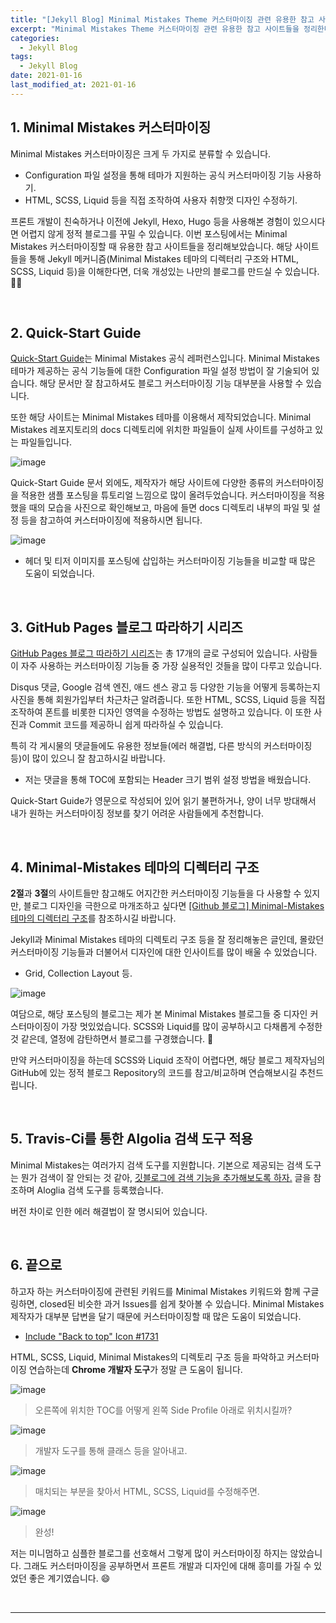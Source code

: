 ```yaml
---
title: "[Jekyll Blog] Minimal Mistakes Theme 커스터마이징 관련 유용한 참고 사이트 모음"
excerpt: "Minimal Mistakes Theme 커스터마이징 관련 유용한 참고 사이트들을 정리한다."
categories:
  - Jekyll Blog
tags:
  - Jekyll Blog
date: 2021-01-16
last_modified_at: 2021-01-16
---
```


## 1. Minimal Mistakes 커스터마이징

Minimal Mistakes 커스터마이징은 크게 두 가지로 분류할 수 있습니다.

* Configuration 파일 설정을 통해 테마가 지원하는 공식 커스터마이징 기능 사용하기.
* HTML, SCSS, Liquid 등을 직접 조작하여 사용자 취향껏 디자인 수정하기.

프론트 개발이 친숙하거나 이전에 Jekyll, Hexo, Hugo 등을 사용해본 경험이 있으시다면 어렵지 않게 정적 블로그를 꾸밀 수 있습니다. 이번 포스팅에서는 Minimal Mistakes 커스터마이징할 때 유용한 참고 사이트들을 정리해보았습니다. 해당 사이트들을 통해 Jekyll 메커니즘(Minimal Mistakes 테마의 디렉터리 구조와 HTML, SCSS, Liquid 등)을 이해한다면, 더욱 개성있는 나만의 블로그를 만드실 수 있습니다. 🙆‍♂️

<br>

## 2. Quick-Start Guide

[Quick-Start Guide](https://mmistakes.github.io/minimal-mistakes/docs/quick-start-guide/)는 Minimal Mistakes 공식 레퍼런스입니다. Minimal Mistakes 테마가 제공하는 공식 기능들에 대한 Configuration 파일 설정 방법이 잘 기술되어 있습니다. 해당 문서만 잘 참고하셔도 블로그 커스터마이징 기능 대부분을 사용할 수 있습니다.

또한 해당 사이트는 Minimal Mistakes 테마를 이용해서 제작되었습니다. Minimal Mistakes 레포지토리의 docs 디렉토리에 위치한 파일들이 실제 사이트를 구성하고 있는 파일들입니다.

![image](https://user-images.githubusercontent.com/56240505/104830351-75031200-58c1-11eb-91ed-36311ee70634.png)

Quick-Start Guide 문서 외에도, 제작자가 해당 사이트에 다양한 종류의 커스터마이징을 적용한 샘플 포스팅을 튜토리얼 느낌으로 많이 올려두었습니다. 커스터마이징을 적용했을 때의 모습을 사진으로 확인해보고, 마음에 들면 docs 디렉토리 내부의 파일 및 설정 등을 참고하여 커스터마이징에 적용하시면 됩니다.

![image](https://user-images.githubusercontent.com/56240505/104831210-0ecebd00-58ca-11eb-9e42-581d900b2724.png)

* 헤더 및 티저 이미지를 포스팅에 삽입하는 커스터마이징 기능들을 비교할 때 많은 도움이 되었습니다.

<br>

## 3. GitHub Pages 블로그 따라하기 시리즈

[GitHub Pages 블로그 따라하기 시리즈](https://devinlife.com/howto/)는 총 17개의 글로 구성되어 있습니다. 사람들이 자주 사용하는 커스터마이징 기능들 중 가장 실용적인 것들을 많이 다루고 있습니다.

Disqus 댓글, Google 검색 엔진, 애드 센스 광고 등 다양한 기능을 어떻게 등록하는지 사진을 통해 회원가입부터 차근차근 알려줍니다. 또한 HTML, SCSS, Liquid 등을 직접 조작하여 폰트를 비롯한 디자인 영역을 수정하는 방법도 설명하고 있습니다. 이 또한 사진과 Commit 코드를 제공하니 쉽게 따라하실 수 있습니다.

특히 각 게시물의 댓글들에도 유용한 정보들(에러 해결법, 다른 방식의 커스터마이징 등)이 많이 있으니 잘 참고하시길 바랍니다.

* 저는 댓글을 통해 TOC에 포함되는 Header 크기 범위 설정 방법을 배웠습니다.

Quick-Start Guide가 영문으로 작성되어 있어 읽기 불편하거나, 양이 너무 방대해서 내가 원하는 커스터마이징 정보를 찾기 어려운 사람들에게 추천합니다.

<br>

## 4. Minimal-Mistakes 테마의 디렉터리 구조

**2절**과 **3절**의 사이트들만 참고해도 어지간한 커스터마이징 기능들을 다 사용할 수 있지만, 블로그 디자인을 극한으로 마개조하고 싶다면 [[Github 블로그] Minimal-Mistakes 테마의 디렉터리 구조](https://ansohxxn.github.io/blog/jekyll-directory-structure/)를 참조하시길 바랍니다.

Jekyll과 Minimal Mistakes 테마의 디렉토리 구조 등을 잘 정리해놓은 글인데, 몰랐던 커스터마이징 기능들과 더불어서 디자인에 대한 인사이트를 많이 배울 수 있었습니다.

* Grid, Collection Layout 등.

![image](https://user-images.githubusercontent.com/56240505/104799528-0ebfb600-5813-11eb-86c4-46828133dbb7.png)

여담으로, 해당 포스팅의 블로그는 제가 본 Minimal Mistakes 블로그들 중 디자인 커스터마이징이 가장 멋있었습니다. SCSS와 Liquid를 많이 공부하시고 다채롭게 수정한것 같은데, 열정에 감탄하면서 블로그를 구경했습니다. 🤩

만약 커스터마이징을 하는데 SCSS와 Liquid 조작이 어렵다면, 해당 블로그 제작자님의 GitHub에 있는 정적 블로그 Repository의 코드를 참고/비교하며 연습해보시길 추천드립니다.

<br>

## 5. Travis-Ci를 통한 Algolia 검색 도구 적용

Minimal Mistakes는 여러가지 검색 도구를 지원합니다. 기본으로 제공되는 검색 도구는 뭔가 검색이 잘 안되는 것 같아, [깃블로그에 검색 기능을 추가해보도록 하자.](https://xinfolab.github.io/blog/blog-maker-4/) 글을 참조하며 Aloglia 검색 도구를 등록했습니다.

버전 차이로 인한 에러 해결법이 잘 명시되어 있습니다.

<br>

## 6. 끝으로

하고자 하는 커스터마이징에 관련된 키워드를 Minimal Mistakes 키워드와 함께 구글링하면, closed된 비슷한 과거 Issues를 쉽게 찾아볼 수 있습니다. Minimal Mistakes 제작자가 대부분 답변을 달기 때문에 커스터마이징할 때 많은 도움이 되었습니다.

* [Include "Back to top" Icon #1731](https://github.com/mmistakes/minimal-mistakes/issues/1731)

HTML, SCSS, Liquid, Minimal Mistakes의 디렉토리 구조 등을 파악하고 커스터마이징 연습하는데 **Chrome 개발자 도구**가 정말 큰 도움이 됩니다.

![image](https://user-images.githubusercontent.com/56240505/104806582-07e97100-581c-11eb-9104-405fcb4b5188.png)

> 오른쪽에 위치한 TOC를 어떻게 왼쪽 Side Profile 아래로 위치시킬까?

![image](https://user-images.githubusercontent.com/56240505/104806192-08343d00-5819-11eb-872c-efdf4f04324c.png)

> 개발자 도구를 통해 클래스 등을 알아내고.

![image](https://user-images.githubusercontent.com/56240505/104806203-27cb6580-5819-11eb-9dde-ce1ac427a407.png)

> 매치되는 부분을 찾아서 HTML, SCSS, Liquid를 수정해주면.

![image](https://user-images.githubusercontent.com/56240505/104806215-4b8eab80-5819-11eb-8795-af8704d964e2.png)

> 완성!

저는 미니멈하고 심플한 블로그를 선호해서 그렇게 많이 커스터마이징 하지는 않았습니다. 그래도 커스터마이징을 공부하면서 프론트 개발과 디자인에 대해 흥미를 가질 수 있었던 좋은 계기였습니다. 😄

<br>

---
